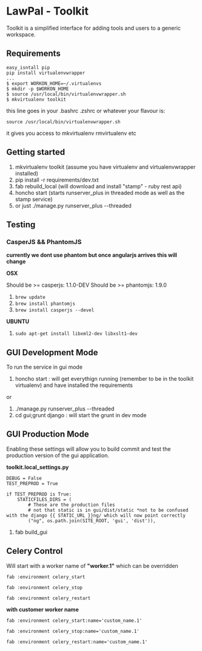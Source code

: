 LawPal - Toolkit
================

Toolkit is a simplified interface for adding tools and users to a generic
workspace.


Requirements
------------

```
easy_isntall pip
pip install virtualenvwrapper
...
$ export WORKON_HOME=~/.virtualenvs
$ mkdir -p $WORKON_HOME
$ source /usr/local/bin/virtualenvwrapper.sh
$ mkvirtualenv toolkit
```

this line goes in your .bashrc .zshrc or whatever your flavour is:

```
source /usr/local/bin/virtualenvwrapper.sh
```

it gives you access to mkvirtualenv rmvirtualenv etc


Getting started
---------------

1. mkvirtualenv toolkit (assume you have virtualenv and virtualenvwrapper installed)
2. pip install -r requirements/dev.txt
3. fab rebuild_local (will download and install "stamp" - ruby rest api)
4. honcho start (starts runserver_plus in threaded mode as well as the stamp service)
5. or just ./manage.py runserver_plus --threaded

Testing
-------

### CasperJS && PhantomJS ###

__currently we dont use phantom but once angularjs arrives this will change__

__OSX__

Should be >= casperjs: 1.1.0-DEV
Should be >= phantomjs: 1.9.0

1. ```brew update```
2. ```brew install phantomjs```
2. ```brew install casperjs --devel```


__UBUNTU__

1. ```sudo apt-get install libxml2-dev libxslt1-dev```


GUI Development Mode
--------------------

To run the service in gui mode

1. honcho start : will get everythign running (remember to be in the toolkit virtualenv) and have installed the requirements

or

1. ./manage.py runserver_plus --threaded
2. cd gui;grunt django : will start the grunt in dev mode


GUI Production Mode
-------------------

Enabling these settings will allow you to build commit and test the production
version of the gui application.


__toolkit.local_settings.py__

```
DEBUG = False
TEST_PREPROD = True

if TEST_PREPROD is True:
    STATICFILES_DIRS = (
        # These are the production files
        # not that static is in gui/dist/static *not to be confused with the django {{ STATIC_URL }}ng/ which will now point correctly
        ("ng", os.path.join(SITE_ROOT, 'gui', 'dist')),
```

1. fab build_gui



Celery Control
--------------

Will start with a worker name of __"worker.1"__ which can be overridden

```
fab :environment celery_start

fab :environment celery_stop

fab :environment celery_restart
```

__with customer worker name__

```
fab :environment celery_start:name='custom_name.1'

fab :environment celery_stop:name='custom_name.1'

fab :environment celery_restart:name='custom_name.1'
```
